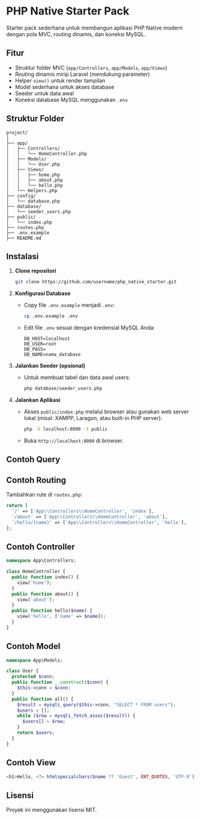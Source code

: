 # PHP Native Starter Pack

Starter pack sederhana untuk membangun aplikasi PHP Native modern dengan pola MVC, routing dinamis, dan koneksi MySQL.

## Fitur

- Struktur folder MVC (`app/Controllers`, `app/Models`, `app/Views`)
- Routing dinamis mirip Laravel (mendukung parameter)
- Helper `view()` untuk render tampilan
- Model sederhana untuk akses database
- Seeder untuk data awal
- Koneksi database MySQL menggunakan `.env`

## Struktur Folder

```
project/
│
├── app/
│   ├── Controllers/
│   │   └── HomeController.php
│   ├── Models/
│   │   └── User.php
│   ├── Views/
│   │   ├── home.php
│   │   ├── about.php
│   │   └── hello.php
│   └── Helpers.php
├── config/
│   └── database.php
├── database/
│   └── seeder_users.php
├── public/
│   └── index.php
├── routes.php
├── .env.example
├── README.md
```

## Instalasi

1. **Clone repositori**
    ```bash
    git clone https://github.com/username/php_native_starter.git
    ```

2. **Konfigurasi Database**
    - Copy file `.env.example` menjadi `.env`:
      ```bash
      cp .env.example .env
      ```
    - Edit file `.env` sesuai dengan kredensial MySQL Anda:
      ```env
      DB_HOST=localhost
      DB_USER=root
      DB_PASS=
      DB_NAME=nama_database
      ```

3. **Jalankan Seeder (opsional)**
    - Untuk membuat tabel dan data awal users:
      ```bash
      php database/seeder_users.php
      ```

4. **Jalankan Aplikasi**
    - Akses `public/index.php` melalui browser atau gunakan web server lokal (misal: XAMPP, Laragon, atau built-in PHP server):
      ```bash
      php -S localhost:8000 -t public
      ```
    - Buka `http://localhost:8000` di browser.

## Contoh Query

## Contoh Routing

Tambahkan rute di `routes.php`:

```php
return [
  '/' => ['App\\Controllers\\HomeController', 'index'],
  '/about' => ['App\\Controllers\\HomeController', 'about'],
  '/hello/{name}' => ['App\\Controllers\\HomeController', 'hello'],
];
```

## Contoh Controller

```php
namespace App\Controllers;

class HomeController {
  public function index() {
    view('home');
  }
  public function about() {
    view('about');
  }
  public function hello($name) {
    view('hello', ['name' => $name]);
  }
}
```

## Contoh Model

```php
namespace App\Models;

class User {
  protected $conn;
  public function __construct($conn) {
    $this->conn = $conn;
  }
  public function all() {
    $result = mysqli_query($this->conn, "SELECT * FROM users");
    $users = [];
    while ($row = mysqli_fetch_assoc($result)) {
      $users[] = $row;
    }
    return $users;
  }
}
```

## Contoh View

```php
<h1>Hello, <?= htmlspecialchars($name ?? 'Guest', ENT_QUOTES, 'UTF-8') ?>!</h1>
```

## Lisensi

Proyek ini menggunakan lisensi MIT.